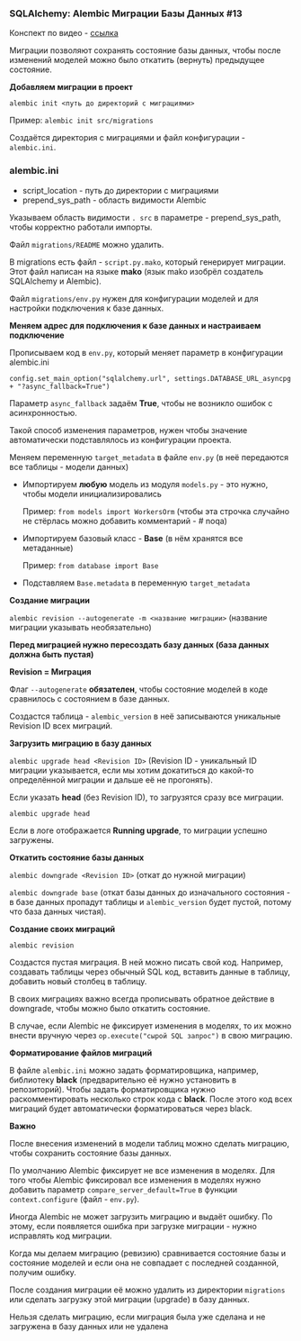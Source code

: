 ### SQLAlchemy: Alembic Миграции Базы Данных #13

Конспект по видео - [ссылка](https://www.youtube.com/watch?v=SD6_EPg0Aqk&list=PLeLN0qH0-mCXARD_K-USF2wHctxzEVp40&index=13)

Миграции позволяют сохранять состояние базы данных, чтобы после изменений моделей можно было откатить (вернуть) предыдущее состояние.

**Добавляем миграции в проект**

`alembic init <путь до директорий с миграциями>`

Пример: `alembic init src/migrations`

Создаётся директория с миграциями и файл конфигурации - `alembic.ini`.

### alembic.ini

* script_location - путь до директории с миграциями
* prepend_sys_path - область видимости Alembic

Указываем область видимости `. src` в параметре - prepend_sys_path, чтобы корректно работали импорты.

Файл `migrations/README` можно удалить.

В migrations есть файл - `script.py.mako`, который генерирует миграции. Этот файл написан на языке **mako** (язык mako изобрёл создатель SQLAlchemy и Alembic).

Файл `migrations/env.py` нужен для конфигурации моделей и для настройки подключения к базе данных.

**Меняем адрес для подключения к базе данных и настраиваем подключение**

Прописываем код в `env.py`, который меняет параметр в конфигурации alembic.ini

`config.set_main_option("sqlalchemy.url", settings.DATABASE_URL_asyncpg  + "?async_fallback=True")`

Параметр `async_fallback` задаём **True**, чтобы не возникло ошибок с асинхронностью.

Такой способ изменения параметров, нужен чтобы значение автоматически подставлялось из конфигурации проекта. 

Меняем переменную `target_metadata` в файле `env.py` (в неё передаются все таблицы - модели данных)

* Импортируем **любую** модель из модуля `models.py` - это нужно, чтобы модели инициализировались

    Пример: `from models import WorkersOrm` (чтобы эта строчка случайно не стёрлась можно добавить комментарий - # noqa)

* Импортируем базовый класс - **Base** (в нём хранятся все метаданные)
    
    Пример: `from database import Base`

* Подставляем `Base.metadata` в переменную `target_metadata`

**Создание миграции**

`alembic revision --autogenerate -m <название миграции>` (название миграции указывать необязательно)

**Перед миграцией нужно пересоздать базу данных (база данных должна быть пустая)**

**Revision = Миграция**

Флаг `--autogenerate` **обязателен**, чтобы состояние моделей в коде сравнилось с состоянием в базе данных.

Создастся таблица - `alembic_version` в неё записываются уникальные Revision ID всех миграций.

**Загрузить миграцию в базу данных**

`alembic upgrade head <Revision ID>` (Revision ID - уникальный ID миграции указывается, если мы хотим докатиться до какой-то определённой миграции и дальше её не прогонять).

Если указать **head** (без Revision ID), то загрузятся сразу все миграции.

`alembic upgrade head`

Если в логе отображается **Running upgrade**, то миграции успешно загружены.

**Откатить состояние базы данных**

`alembic downgrade <Revision ID>` (откат до нужной миграции)

`alembic downgrade base` (откат базы данных до изначального состояния - в базе данных пропадут таблицы и `alembic_version` будет пустой, потому что база данных чистая).

**Создание своих миграций**

`alembic revision`

Создастся пустая миграция. В ней можно писать свой код. Например, создавать таблицы через обычный SQL код, вставить данные в таблицу, добавить новый столбец в таблицу.

В своих миграциях важно всегда прописывать обратное действие в downgrade, чтобы можно было откатить состояние.

В случае, если Alembic не фиксирует изменения в моделях, то их можно внести вручную через `op.execute("сырой SQL запрос")` в свою миграцию.

**Форматирование файлов миграций**

В файле `alembic.ini` можно задать форматировщика, например, библиотеку **black** (предварительно её нужно установить в репозиторий). Чтобы задать форматировщика нужно раскомментировать несколько строк кода с **black**. После этого код всех миграций будет автоматически форматироваться через black.

**Важно**

После внесения изменений в модели таблиц можно сделать миграцию, чтобы сохранить состояние базы данных.

По умолчанию Alembic фиксирует не все изменения в моделях. Для того чтобы Alembic фиксировал все изменения в моделях нужно добавить параметр `compare_server_default=True` в функции `context.configure` (файл - `env.py`).

Иногда Alembic не может загрузить миграцию и выдаёт ошибку. По этому, если появляется ошибка при загрузке миграции - нужно исправлять код миграции.

Когда мы делаем миграцию (ревизию) сравнивается состояние базы и состояние моделей и если она не совпадает с последней созданной, получим ошибку.

После создания миграции её можно удалить из директории `migrations` или сделать загрузку этой миграции (upgrade) в базу данных.

Нельзя сделать миграцию, если миграция была уже сделана и не загружена в базу данных или не удалена

